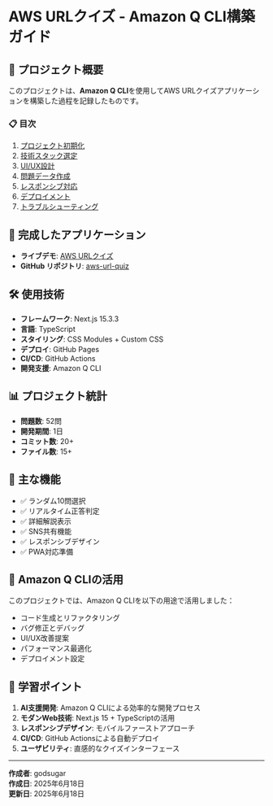 # AWS URLクイズ - Amazon Q CLI構築ガイド

## 🎯 プロジェクト概要

このプロジェクトは、**Amazon Q CLI**を使用してAWS URLクイズアプリケーションを構築した過程を記録したものです。

### 📋 目次

1. [プロジェクト初期化](./Project-Setup.md)
2. [技術スタック選定](./Tech-Stack.md)
3. [UI/UX設計](./UI-UX-Design.md)
4. [問題データ作成](./Quiz-Data.md)
5. [レスポンシブ対応](./Responsive-Design.md)
6. [デプロイメント](./Deployment.md)
7. [トラブルシューティング](./Troubleshooting.md)

## 🚀 完成したアプリケーション

- **ライブデモ**: [AWS URLクイズ](https://godsugar.github.io/aws-url-quiz/)
- **GitHub リポジトリ**: [aws-url-quiz](https://github.com/godsugar/aws-url-quiz)

## 🛠️ 使用技術

- **フレームワーク**: Next.js 15.3.3
- **言語**: TypeScript
- **スタイリング**: CSS Modules + Custom CSS
- **デプロイ**: GitHub Pages
- **CI/CD**: GitHub Actions
- **開発支援**: Amazon Q CLI

## 📊 プロジェクト統計

- **問題数**: 52問
- **開発期間**: 1日
- **コミット数**: 20+
- **ファイル数**: 15+

## 🎨 主な機能

- ✅ ランダム10問選択
- ✅ リアルタイム正答判定
- ✅ 詳細解説表示
- ✅ SNS共有機能
- ✅ レスポンシブデザイン
- ✅ PWA対応準備

## 🤖 Amazon Q CLIの活用

このプロジェクトでは、Amazon Q CLIを以下の用途で活用しました：

- コード生成とリファクタリング
- バグ修正とデバッグ
- UI/UX改善提案
- パフォーマンス最適化
- デプロイメント設定

## 📝 学習ポイント

1. **AI支援開発**: Amazon Q CLIによる効率的な開発プロセス
2. **モダンWeb技術**: Next.js 15 + TypeScriptの活用
3. **レスポンシブデザイン**: モバイルファーストアプローチ
4. **CI/CD**: GitHub Actionsによる自動デプロイ
5. **ユーザビリティ**: 直感的なクイズインターフェース

---

**作成者**: godsugar  
**作成日**: 2025年6月18日  
**更新日**: 2025年6月18日
